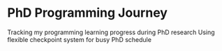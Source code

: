 # PhD Programming Journey
Tracking my programming learning progress during PhD research
Using flexible checkpoint system for busy PhD schedule
